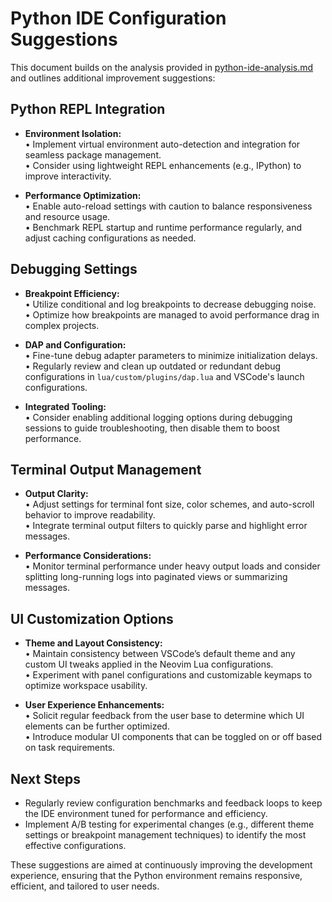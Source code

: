 # Python IDE Configuration Suggestions

This document builds on the analysis provided in [python-ide-analysis.md](python-ide-analysis.md) and outlines additional improvement suggestions:

## Python REPL Integration
- **Environment Isolation:**  
  • Implement virtual environment auto-detection and integration for seamless package management.  
  • Consider using lightweight REPL enhancements (e.g., IPython) to improve interactivity.

- **Performance Optimization:**  
  • Enable auto-reload settings with caution to balance responsiveness and resource usage.  
  • Benchmark REPL startup and runtime performance regularly, and adjust caching configurations as needed.

## Debugging Settings
- **Breakpoint Efficiency:**  
  • Utilize conditional and log breakpoints to decrease debugging noise.  
  • Optimize how breakpoints are managed to avoid performance drag in complex projects.

- **DAP and Configuration:**  
  • Fine-tune debug adapter parameters to minimize initialization delays.  
  • Regularly review and clean up outdated or redundant debug configurations in `lua/custom/plugins/dap.lua` and VSCode's launch configurations.

- **Integrated Tooling:**  
  • Consider enabling additional logging options during debugging sessions to guide troubleshooting, then disable them to boost performance.

## Terminal Output Management
- **Output Clarity:**  
  • Adjust settings for terminal font size, color schemes, and auto-scroll behavior to improve readability.  
  • Integrate terminal output filters to quickly parse and highlight error messages.

- **Performance Considerations:**  
  • Monitor terminal performance under heavy output loads and consider splitting long-running logs into paginated views or summarizing messages.

## UI Customization Options
- **Theme and Layout Consistency:**  
  • Maintain consistency between VSCode’s default theme and any custom UI tweaks applied in the Neovim Lua configurations.  
  • Experiment with panel configurations and customizable keymaps to optimize workspace usability.

- **User Experience Enhancements:**  
  • Solicit regular feedback from the user base to determine which UI elements can be further optimized.  
  • Introduce modular UI components that can be toggled on or off based on task requirements.

## Next Steps
- Regularly review configuration benchmarks and feedback loops to keep the IDE environment tuned for performance and efficiency.
- Implement A/B testing for experimental changes (e.g., different theme settings or breakpoint management techniques) to identify the most effective configurations.

These suggestions are aimed at continuously improving the development experience, ensuring that the Python environment remains responsive, efficient, and tailored to user needs.
